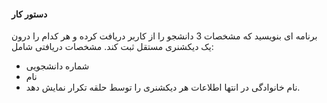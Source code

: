 #### دستور کار

برنامه ای بنویسید که مشخصات  3 دانشجو را از کاربر دریافت کرده و هر کدام را درون یک دیکشنری مستقل ثبت کند.
مشخصات دریافتی شامل:
* شماره دانشجویی
* نام 
* نام خانوادگی
در انتها اطلاعات هر دیکشنری را توسط حلقه تکرار نمایش دهد.